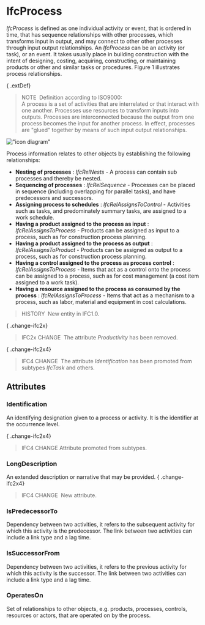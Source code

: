 # IfcProcess

_IfcProcess_ is defined as one individual activity or event, that is ordered in time, that has sequence relationships with other processes, which transforms input in output, and may connect to other other processes through input output relationships. An _IfcProcess_ can be an activity (or task), or an event. It takes usually place in building construction with the intent of designing, costing, acquiring, constructing, or maintaining products or other and similar tasks or procedures. Figure 1 illustrates process relationships.

{ .extDef}
> NOTE&nbsp; Definition according to ISO9000:  
> A process is a set of activities that are interrelated or that interact with one another. Processes use resources to transform inputs into outputs. Processes are interconnected because the output from one process becomes the input for another process. In effect, processes are "glued" together by means of such input output relationships.

!["icon diagram"](../../../../../../figures/ifcprocess_icon_fig.png "Figure 1 &mdash; Process relationships and the ICON process diagram.")

Process information relates to other objects by establishing the following relationships:

* **Nesting of processes** : _IfcRelNests_ - A process can contain sub processes and thereby be nested.
* **Sequencing of processes** : _IfcRelSequence_ - Processes can be placed in sequence (including overlapping for parallel tasks), and have predecessors and successors.
* **Assigning process to schedules** : _IfcRelAssignsToControl_ - Activities such as tasks, and predominately summary tasks, are assigned to a work schedule.
* **Having a product assigned to the process as input** : _IfcRelAssignsToProcess_ - Products can be assigned as input to a process, such as for construction process planning.
* **Having a product assigned to the process as output** : _IfcRelAssignsToProduct_ - Products can be assigned as output to a process, such as for construction process planning.
* **Having a control assigned to the process as process control** : _IfcRelAssignsToProcess_ - Items that act as a control onto the process can be assigned to a process, such as for cost management (a cost item assigned to a work task).
* **Having a resource assigned to the process as consumed by the process** : _IfcRelAssignsToProcess_ - Items that act as a mechanism to a process, such as labor, material and equipment in cost calculations.

> HISTORY&nbsp; New entity in IFC1.0.

{ .change-ifc2x}
> IFC2x CHANGE&nbsp; The attribute _Productivity_ has been removed.

{ .change-ifc2x4}
> IFC4 CHANGE&nbsp; The attribute _Identification_ has been promoted from subtypes _IfcTask_ and others.

## Attributes

### Identification
An identifying designation given to a process or activity.
    It is the identifier at the occurrence level. 
    
{ .change-ifc2x4}
> IFC4 CHANGE Attribute promoted from subtypes.

### LongDescription
An extended description or narrative that may be provided.
{ .change-ifc2x4}
> IFC4 CHANGE&nbsp; New attribute.

### IsPredecessorTo
Dependency between two activities, it refers to the subsequent activity for which this activity is the predecessor. The link between two activities can include a link type and a lag time.

### IsSuccessorFrom
Dependency between two activities, it refers to the previous activity for which this activity is the successor. The link between two activities can include a link type and a lag time.

### OperatesOn
Set of relationships to other objects, e.g. products, processes, controls, resources or actors, that are operated on by the process.
